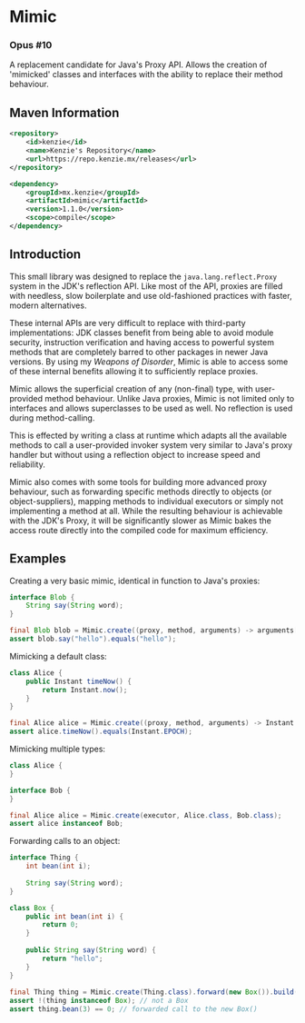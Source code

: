 Mimic
=====

### Opus #10

A replacement candidate for Java's Proxy API. Allows the creation of 'mimicked' classes and interfaces with the ability to replace their method behaviour.

## Maven Information
```xml
<repository>
    <id>kenzie</id>
    <name>Kenzie's Repository</name>
    <url>https://repo.kenzie.mx/releases</url>
</repository>
``` 

```xml
<dependency>
    <groupId>mx.kenzie</groupId>
    <artifactId>mimic</artifactId>
    <version>1.1.0</version>
    <scope>compile</scope>
</dependency>
```

## Introduction

This small library was designed to replace the `java.lang.reflect.Proxy` system in the JDK's reflection API. Like most of the API, proxies are filled with needless, slow boilerplate and use old-fashioned practices with faster, modern alternatives.

These internal APIs are very difficult to replace with third-party implementations: JDK classes benefit from being able to avoid module security, instruction verification and having access to powerful system methods that are completely barred to other packages in newer Java versions.
By using my *Weapons of Disorder*, Mimic is able to access some of these internal benefits allowing it to sufficiently replace proxies.

Mimic allows the superficial creation of any (non-final) type, with user-provided method behaviour. Unlike Java proxies, Mimic is not limited only to interfaces and allows superclasses to be used as well. No reflection is used during method-calling.

This is effected by writing a class at runtime which adapts all the available methods to call a user-provided invoker system very similar to Java's proxy handler but without using a reflection object to increase speed and reliability.

Mimic also comes with some tools for building more advanced proxy behaviour, such as forwarding specific methods directly to objects (or object-suppliers), mapping methods to individual executors or simply not implementing a method at all.
While the resulting behaviour is achievable with the JDK's Proxy, it will be significantly slower as Mimic bakes the access route directly into the compiled code for maximum efficiency.

## Examples

Creating a very basic mimic, identical in function to Java's proxies:
```java 
interface Blob {
    String say(String word);
}

final Blob blob = Mimic.create((proxy, method, arguments) -> arguments[0], Blob.class);
assert blob.say("hello").equals("hello");
```

Mimicking a default class:
```java 
class Alice {
    public Instant timeNow() {
        return Instant.now();
    }
}

final Alice alice = Mimic.create((proxy, method, arguments) -> Instant.EPOCH, Alice.class);
assert alice.timeNow().equals(Instant.EPOCH);
```

Mimicking multiple types:
```java 
class Alice {
}

interface Bob {
}

final Alice alice = Mimic.create(executor, Alice.class, Bob.class);
assert alice instanceof Bob;
```

Forwarding calls to an object:
```java 
interface Thing {
    int bean(int i);
    
    String say(String word);
}

class Box {
    public int bean(int i) {
        return 0;
    }
    
    public String say(String word) {
        return "hello";
    }
}
    
final Thing thing = Mimic.create(Thing.class).forward(new Box()).build();
assert !(thing instanceof Box); // not a Box
assert thing.bean(3) == 0; // forwarded call to the new Box()
```

